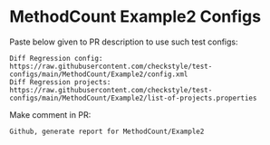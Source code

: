 # MethodCount Example2 Configs
Paste below given to PR description to use such test configs:
```
Diff Regression config: https://raw.githubusercontent.com/checkstyle/test-configs/main/MethodCount/Example2/config.xml
Diff Regression projects: https://raw.githubusercontent.com/checkstyle/test-configs/main/MethodCount/Example2/list-of-projects.properties
```
Make comment in PR:
```
Github, generate report for MethodCount/Example2
```
